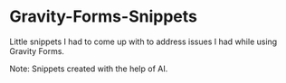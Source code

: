 # Gravity-Forms-Snippets
Little snippets I had to come up with to address issues I had while using Gravity Forms.

Note: Snippets created with the help of AI.
